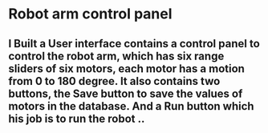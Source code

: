 # Robot arm control panel
## I Built a User interface contains a control panel to control the robot arm, which has six range sliders of six motors, each motor has a motion from 0 to 180 degree. It also contains two buttons, the Save button to save the values of motors in the database. And a Run button which his job is to run the robot ..
